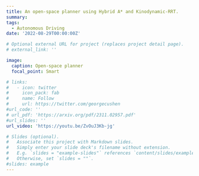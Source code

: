 ```yaml
---
title: An open-space planner using Hybrid A* and Kinodynamic-RRT.
summary: 
tags:
  - Autonomous Driving
date: '2022-08-29T00:00:00Z'

# Optional external URL for project (replaces project detail page).
# external_link: ''

image:
  caption: Open-space planner
  focal_point: Smart

# links:
#   - icon: twitter
#     icon_pack: fab
#     name: Follow
#     url: https://twitter.com/georgecushen
#url_code: ''
# url_pdf: 'https://arxiv.org/pdf/2311.02957.pdf'
#url_slides: ''
url_video: 'https://youtu.be/ZvOuJ3Kb-jg' 

# Slides (optional).
#   Associate this project with Markdown slides.
#   Simply enter your slide deck's filename without extension.
#   E.g. `slides = "example-slides"` references `content/slides/example-slides.md`.
#   Otherwise, set `slides = ""`.
#slides: example
---
```


